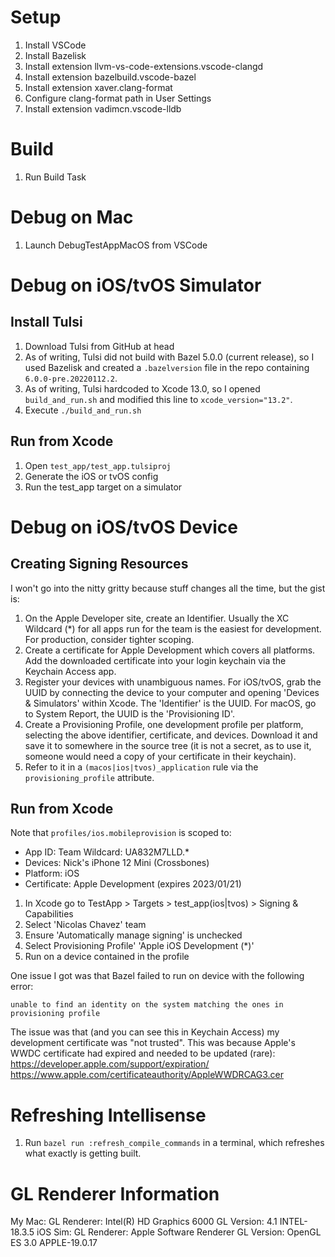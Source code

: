 # Setup
1. Install VSCode
1. Install Bazelisk
1. Install extension llvm-vs-code-extensions.vscode-clangd
1. Install extension bazelbuild.vscode-bazel
1. Install extension xaver.clang-format
1. Configure clang-format path in User Settings
1. Install extension vadimcn.vscode-lldb

# Build
1. Run Build Task

# Debug on Mac
1. Launch DebugTestAppMacOS from VSCode

# Debug on iOS/tvOS Simulator
## Install Tulsi
1. Download Tulsi from GitHub at head
1. As of writing, Tulsi did not build with Bazel 5.0.0 (current release), so I used Bazelisk and created a `.bazelversion` file in the repo containing `6.0.0-pre.20220112.2`.
1. As of writing, Tulsi hardcoded to Xcode 13.0, so I opened `build_and_run.sh` and modified this line to `xcode_version="13.2"`.
1. Execute `./build_and_run.sh`

## Run from Xcode
1. Open `test_app/test_app.tulsiproj`
1. Generate the iOS or tvOS config
1. Run the test_app target on a simulator

# Debug on iOS/tvOS Device
## Creating Signing Resources
I won't go into the nitty gritty because stuff changes all the time, but the gist is:
1. On the Apple Developer site, create an Identifier. Usually the XC Wildcard (*) for all apps run for the team is the easiest for development. For production, consider tighter scoping.
1. Create a certificate for Apple Development which covers all platforms. Add the downloaded certificate into your login keychain via the Keychain Access app.
1. Register your devices with unambiguous names. For iOS/tvOS, grab the UUID by connecting the device to your computer and opening 'Devices & Simulators' within Xcode. The 'Identifier' is the UUID. For macOS, go to System Report, the UUID is the 'Provisioning ID'.
1. Create a Provisioning Profile, one development profile per platform, selecting the above identifier, certificate, and devices. Download it and save it to somewhere in the source tree (it is not a secret, as to use it, someone would need a copy of your certificate in their keychain).
1. Refer to it in a `(macos|ios|tvos)_application` rule via the `provisioning_profile` attribute.

## Run from Xcode
Note that `profiles/ios.mobileprovision` is scoped to:

 - App ID: Team Wildcard: UA832M7LLD.*
 - Devices: Nick's iPhone 12 Mini (Crossbones)
 - Platform: iOS
 - Certificate: Apple Development (expires 2023/01/21)

1. In Xcode go to TestApp > Targets > test_app(ios|tvos) > Signing & Capabilities
1. Select 'Nicolas Chavez' team
1. Ensure 'Automatically manage signing' is unchecked
1. Select Provisioning Profile' 'Apple iOS Development (*)'
1. Run on a device contained in the profile

One issue I got was that Bazel failed to run on device with the following error:

```
unable to find an identity on the system matching the ones in provisioning profile
```

The issue was that (and you can see this in Keychain Access) my development certificate was "not trusted". This was because Apple's WWDC certificate had expired and needed to be updated (rare):
https://developer.apple.com/support/expiration/
https://www.apple.com/certificateauthority/AppleWWDRCAG3.cer

# Refreshing Intellisense
1. Run `bazel run :refresh_compile_commands` in a terminal, which refreshes what exactly is getting built.

# GL Renderer Information
My Mac: GL Renderer: Intel(R) HD Graphics 6000 GL Version: 4.1 INTEL-18.3.5
iOS Sim: GL Renderer: Apple Software Renderer GL Version: OpenGL ES 3.0 APPLE-19.0.17
